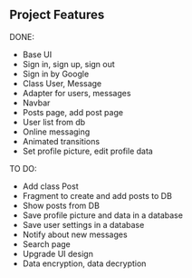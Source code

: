 ## Project Features

DONE:

- Base UI  
- Sign in, sign up, sign out  
- Sign in by Google  
- Class User, Message  
- Adapter for users, messages  
- Navbar  
- Posts page, add post page  
- User list from db  
- Online messaging  
- Animated transitions  
- Set profile picture, edit profile data  

TO DO:

- Add class Post  
- Fragment to create and add posts to DB  
- Show posts from DB
- Save profile picture and data in a database  
- Save user settings in a database  
- Notify about new messages  
- Search page  
- Upgrade UI design  
- Data encryption, data decryption
